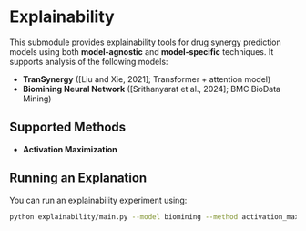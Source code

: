 # Explainability

This submodule provides explainability tools for drug synergy prediction models using both **model-agnostic** and **model-specific** techniques. It supports analysis of the following models:

- **TranSynergy** ([Liu and Xie, 2021]; Transformer + attention model)
- **Biomining Neural Network** ([Srithanyarat et al., 2024]; BMC BioData Mining)

## Supported Methods

- **Activation Maximization**

## Running an Explanation

You can run an explainability experiment using:

```bash
python explainability/main.py --model biomining --method activation_max
```
